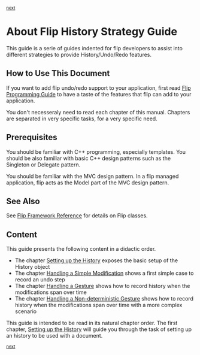 <p><sup><a href="setup.md">next</a></sup></p>

<h1>About Flip History Strategy Guide</h1>

<p>This guide is a serie of guides indented for flip developers to assist into different strategies to provide History/Undo/Redo features.</p>

<h2 id="how">How to Use This Document</h2>

<p>If you want to add flip undo/redo support to your application, first read <a href="../guide/README.md">Flip Programming Guide</a> to have a taste of the features that flip can add to your application.</p>

<p>You don't necesseraly need to read each chapter of this manual. Chapters are separated in very specific tasks, for a very specific need.</p>

<h2 id="requisites">Prerequisites</h2>

<p>You should be familiar with C++ programming, especially templates. You should be also familiar with basic C++ design patterns such as the Singleton or Delegate pattern.</p>

<p>You should be familiar with the MVC design pattern. In a flip managed application, flip acts as the Model part of the MVC design pattern.</p>

<h2 id="seealso">See Also</h2>

<p>See <a href="../reference/README.md">Flip Framework Reference</a> for details on Flip classes.</p>

<h2 id="content">Content</h2>

<p>This guide presents the following content in a didactic order.</p>

<ul>
<li>The chapter <a href="../history/setup.md">Setting up the History</a> exposes       the basic setup of the History object</li>
<li>The chapter <a href="../history/simple.md">Handling a Simple Modification</a>       shows a first simple case to record an undo step</li>
<li>The chapter <a href="../history/gesture.md">Handling a Gesture</a>       shows how to record history when the modifications span over time</li>
<li>The chapter <a href="../history/gesture2.md">Handling a Non-deterministic Gesture</a>       shows how to record history when the modifications span over time       with a more complex scenario</li>
</ul>

<p>This guide is intended to be read in its natural chapter order. The first chapter, <a href="../history/setup.md">Setting up the History</a> will guide you through the task of setting up an history to be used with a document.</p>

<p><sup><a href="setup.md">next</a></sup></p>

